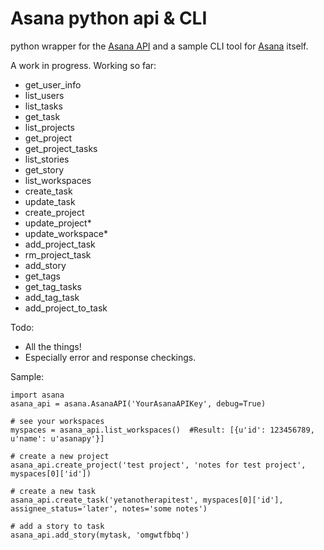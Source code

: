 # Asana python api & CLI

python wrapper for the [Asana API](http://asana.com) and a sample CLI tool for 
[Asana](http://asana.com) itself.

A work in progress. Working so far:

- get_user_info
- list_users
- list_tasks
- get_task
- list_projects
- get_project
- get_project_tasks
- list_stories
- get_story
- list_workspaces
- create_task
- update_task
- create_project
- update_project*
- update_workspace*
- add_project_task
- rm_project_task
- add_story
- get_tags
- get_tag_tasks
- add_tag_task
- add_project_to_task

Todo:

- All the things!
- Especially error and response checkings.

Sample:

    import asana
    asana_api = asana.AsanaAPI('YourAsanaAPIKey', debug=True)

    # see your workspaces
    myspaces = asana_api.list_workspaces()  #Result: [{u'id': 123456789, u'name': u'asanapy'}]

    # create a new project
    asana_api.create_project('test project', 'notes for test project', myspaces[0]['id'])

    # create a new task
    asana_api.create_task('yetanotherapitest', myspaces[0]['id'], assignee_status='later', notes='some notes')

    # add a story to task
    asana_api.add_story(mytask, 'omgwtfbbq')

